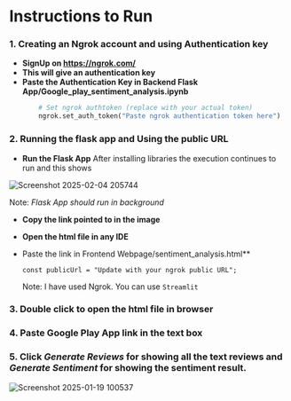 # Instructions to Run

### 1. Creating an Ngrok account and using Authentication key
- **SignUp on https://ngrok.com/**
- **This will give an authentication key**
- **Paste the Authentication Key in Backend Flask App/Google_play_sentiment_analysis.ipynb**
  ```python
      # Set ngrok authtoken (replace with your actual token)
      ngrok.set_auth_token("Paste ngrok authentication token here")
  ```
### 2. Running the flask app and Using the public URL
- **Run the Flask App**
  After installing libraries the execution continues to run and this shows
  
![Screenshot 2025-02-04 205744](https://github.com/user-attachments/assets/969c3ad9-972d-43e8-84fd-ad706de44ec5)

Note: *Flask App should run in background*
- **Copy the link pointed to in the image**
- **Open the html file in any IDE**
- Paste the link in Frontend Webpage/sentiment_analysis.html**
  
  ```const publicUrl = "Update with your ngrok public URL"; ```
  
  Note: I have used Ngrok. You can use ```Streamlit```
  
### 3. Double click to open the html file in browser

### 4. Paste Google Play App link in the text box

### 5. Click *Generate Reviews* for showing all the text reviews and *Generate Sentiment* for showing the sentiment result.

![Screenshot 2025-01-19 100537](https://github.com/user-attachments/assets/2108b2b1-0d8c-4058-9a61-cbcdc84d093a)

